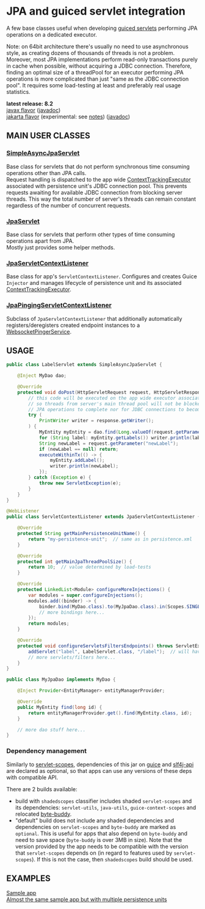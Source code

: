 # JPA and guiced servlet integration

A few base classes useful when developing [guiced servlets](https://github.com/morgwai/servlet-scopes) performing JPA operations on a dedicated executor.

Note: on 64bit architecture there's usually no need to use asynchronous style, as creating dozens of thousands of threads is not a problem.<br/>
Moreover, most JPA implementations perform read-only transactions purely in cache when possible, without acquiring a JDBC connection. Therefore, finding an optimal size of a threadPool for an executor performing JPA operations is more complicated than just "same as the JDBC connection pool". It requires some load-testing at least and preferably real usage statistics.

**latest release: 8.2**<br/>
[javax flavor](https://search.maven.org/artifact/pl.morgwai.base/guiced-servlet-jpa/8.2-javax/jar)
([javadoc](https://javadoc.io/doc/pl.morgwai.base/guiced-servlet-jpa/8.2-javax))<br/>
[jakarta flavor](https://search.maven.org/artifact/pl.morgwai.base/guiced-servlet-jpa/8.2-jakarta/jar)
(experimental: see [notes](https://github.com/morgwai/servlet-scopes#notes-on-jakarta-support))
([javadoc](https://javadoc.io/doc/pl.morgwai.base/guiced-servlet-jpa/8.2-jakarta))


## MAIN USER CLASSES

### [SimpleAsyncJpaServlet](src/main/java/pl/morgwai/base/servlet/guiced/jpa/SimpleAsyncJpaServlet.java)
Base class for servlets that do not perform synchronous time consuming operations other than JPA calls.<br/>
Request handling is dispatched to the app wide [ContextTrackingExecutor](https://github.com/morgwai/guice-context-scopes/blob/master/src/main/java/pl/morgwai/base/guice/scopes/ContextTrackingExecutor.java) associated with persistence unit's JDBC connection pool. This prevents  requests awaiting for available JDBC connection from blocking server threads. This way the total number of server's threads can remain constant regardless of the number of concurrent requests.

### [JpaServlet](src/main/java/pl/morgwai/base/servlet/guiced/jpa/JpaServlet.java)
Base class for servlets that perform other types of time consuming operations apart from JPA.<br/>
Mostly just provides some helper methods.

### [JpaServletContextListener](src/main/java/pl/morgwai/base/servlet/guiced/jpa/JpaServletContextListener.java)
Base class for app's `ServletContextListener`. Configures and creates Guice `Injector` and manages lifecycle of persistence unit and its associated [ContextTrackingExecutor](https://github.com/morgwai/guice-context-scopes/blob/master/src/main/java/pl/morgwai/base/guice/scopes/ContextTrackingExecutor.java).

### [JpaPingingServletContextListener](src/main/java/pl/morgwai/base/servlet/guiced/jpa/JpaPingingServletContextListener.java)
Subclass of `JpaServletContextListener` that additionally automatically registers/deregisters created endpoint instances to a [WebsocketPingerService](https://github.com/morgwai/servlet-utils#main-user-classes).


## USAGE

```java
public class LabelServlet extends SimpleAsyncJpaServlet {

    @Inject MyDao dao;

    @Override
    protected void doPost(HttpServletRequest request, HttpServletResponse response) throws ServletException, IOException {
        // this code will be executed on the app wide executor associated with the persistent unit,
        // so threads from server's main thread pool will not be blocked waiting for
        // JPA operations to complete nor for JDBC connections to become available.
        try (
            PrintWriter writer = response.getWriter();
        ) {
            MyEntity myEntity = dao.find(Long.valueOf(request.getParameter("objectId")));
            for (String label: myEntity.getLabels()) writer.println(label);
            String newLabel = request.getParameter("newLabel");
            if (newLabel == null) return;
            executeWithinTx(() -> {
                myEntity.addLabel();
                writer.println(newLabel);
            });
        } catch (Exception e) {
            throw new ServletException(e);
        }
    }
}
```

```java
@WebListener
public class ServletContextListener extends JpaServletContextListener {

    @Override
    protected String getMainPersistenceUnitName() {
        return "my-persistence-unit";  // same as in persistence.xml
    }

    @Override
    protected int getMainJpaThreadPoolSize() {
        return 10;  // value determined by load-tests
    }

    @Override
    protected LinkedList<Module> configureMoreInjections() {
        var modules = super.configureInjections();
        modules.add((binder) -> {
            binder.bind(MyDao.class).to(MyJpaDao.class).in(Scopes.SINGLETON);
            // more bindings here...
        });
        return modules;
    }

    @Override
    protected void configureServletsFiltersEndpoints() throws ServletException {
        addServlet("label", LabelServlet.class, "/label");  // will have its fields injected
        // more servlets/filters here...
    }
}
```

```java
public class MyJpaDao implements MyDao {

    @Inject Provider<EntityManager> entityManagerProvider;

    @Override
    public MyEntity find(long id) {
        return entityManagerProvider.get().find(MyEntity.class, id);
    }

    // more dao stuff here...
}
```

### Dependency management

Similarly to [servlet-scopes](https://github.com/morgwai/servlet-scopes#dependency-management), dependencies of this jar on [guice](https://search.maven.org/artifact/com.google.inject/guice) and [slf4j-api](https://search.maven.org/artifact/org.slf4j/slf4j-api) are declared as optional, so that apps can use any versions of these deps with compatible API.

There are 2 builds available:
- build with `shadedscopes` classifier includes shaded `servlet-scopes` and its dependencies: `servlet-utils`, `java-utils`, `guice-context-scopes` and relocated [byte-buddy](https://search.maven.org/artifact/net.bytebuddy/byte-buddy).
- "default" build does not include any shaded dependencies and dependencies on `servlet-scopes` and `byte-buddy` are marked as `optional`. This is useful for apps that also depend on `byte-buddy` and need to save space (`byte-buddy` is over 3MB in size). Note that the version provided by the app needs to be compatible with the version that `servlet-scopes` depends on (in regard to features used by `servlet-scopes`). If this is not the case, then `shadedscopes` build should be used.


## EXAMPLES

[Sample app](sample)<br/>
[Almost the same sample app but with multiple persistence units](sample-multi-jpa)
